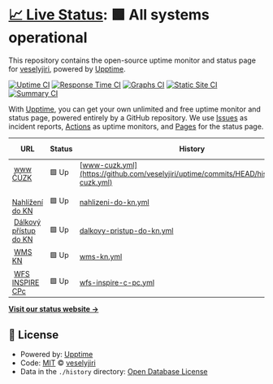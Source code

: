 # [📈 Live Status](https://veselyjiri.github.io): <!--live status--> **🟩 All systems operational**

This repository contains the open-source uptime monitor and status page for [veselyjiri](https://veselyjiri.github.io), powered by [Upptime](https://github.com/upptime/upptime).

[![Uptime CI](https://github.com/veselyjiri/uptime/workflows/Uptime%20CI/badge.svg)](https://github.com/veselyjiri/uptime/actions?query=workflow%3A%22Uptime+CI%22)
[![Response Time CI](https://github.com/veselyjiri/uptime/workflows/Response%20Time%20CI/badge.svg)](https://github.com/veselyjiri/uptime/actions?query=workflow%3A%22Response+Time+CI%22)
[![Graphs CI](https://github.com/veselyjiri/uptime/workflows/Graphs%20CI/badge.svg)](https://github.com/veselyjiri/uptime/actions?query=workflow%3A%22Graphs+CI%22)
[![Static Site CI](https://github.com/veselyjiri/uptime/workflows/Static%20Site%20CI/badge.svg)](https://github.com/veselyjiri/uptime/actions?query=workflow%3A%22Static+Site+CI%22)
[![Summary CI](https://github.com/veselyjiri/uptime/workflows/Summary%20CI/badge.svg)](https://github.com/veselyjiri/uptime/actions?query=workflow%3A%22Summary+CI%22)

With [Upptime](https://upptime.js.org), you can get your own unlimited and free uptime monitor and status page, powered entirely by a GitHub repository. We use [Issues](https://github.com/veselyjiri/uptime/issues) as incident reports, [Actions](https://github.com/veselyjiri/uptime/actions) as uptime monitors, and [Pages](https://veselyjiri.github.io) for the status page.

<!--start: status pages-->
<!-- This summary is generated by Upptime (https://github.com/upptime/upptime) -->
<!-- Do not edit this manually, your changes will be overwritten -->
<!-- prettier-ignore -->
| URL | Status | History | Response Time | Uptime |
| --- | ------ | ------- | ------------- | ------ |
| <img alt="" src="https://icons.duckduckgo.com/ip3/www.cuzk.cz.ico" height="13"> [www ČÚZK](https://www.cuzk.cz) | 🟩 Up | [www-cuzk.yml](https://github.com/veselyjiri/uptime/commits/HEAD/history/www-cuzk.yml) | <details><summary><img alt="Response time graph" src="./graphs/www-cuzk/response-time-week.png" height="20"> 1134ms</summary><br><a href="https://veselyjiri.github.io/uptime/history/www-cuzk"><img alt="Response time 1082" src="https://img.shields.io/endpoint?url=https%3A%2F%2Fraw.githubusercontent.com%2Fveselyjiri%2Fuptime%2FHEAD%2Fapi%2Fwww-cuzk%2Fresponse-time.json"></a><br><a href="https://veselyjiri.github.io/uptime/history/www-cuzk"><img alt="24-hour response time 878" src="https://img.shields.io/endpoint?url=https%3A%2F%2Fraw.githubusercontent.com%2Fveselyjiri%2Fuptime%2FHEAD%2Fapi%2Fwww-cuzk%2Fresponse-time-day.json"></a><br><a href="https://veselyjiri.github.io/uptime/history/www-cuzk"><img alt="7-day response time 1134" src="https://img.shields.io/endpoint?url=https%3A%2F%2Fraw.githubusercontent.com%2Fveselyjiri%2Fuptime%2FHEAD%2Fapi%2Fwww-cuzk%2Fresponse-time-week.json"></a><br><a href="https://veselyjiri.github.io/uptime/history/www-cuzk"><img alt="30-day response time 1100" src="https://img.shields.io/endpoint?url=https%3A%2F%2Fraw.githubusercontent.com%2Fveselyjiri%2Fuptime%2FHEAD%2Fapi%2Fwww-cuzk%2Fresponse-time-month.json"></a><br><a href="https://veselyjiri.github.io/uptime/history/www-cuzk"><img alt="1-year response time 1082" src="https://img.shields.io/endpoint?url=https%3A%2F%2Fraw.githubusercontent.com%2Fveselyjiri%2Fuptime%2FHEAD%2Fapi%2Fwww-cuzk%2Fresponse-time-year.json"></a></details> | <details><summary><a href="https://veselyjiri.github.io/uptime/history/www-cuzk">100.00%</a></summary><a href="https://veselyjiri.github.io/uptime/history/www-cuzk"><img alt="All-time uptime 99.97%" src="https://img.shields.io/endpoint?url=https%3A%2F%2Fraw.githubusercontent.com%2Fveselyjiri%2Fuptime%2FHEAD%2Fapi%2Fwww-cuzk%2Fuptime.json"></a><br><a href="https://veselyjiri.github.io/uptime/history/www-cuzk"><img alt="24-hour uptime 100.00%" src="https://img.shields.io/endpoint?url=https%3A%2F%2Fraw.githubusercontent.com%2Fveselyjiri%2Fuptime%2FHEAD%2Fapi%2Fwww-cuzk%2Fuptime-day.json"></a><br><a href="https://veselyjiri.github.io/uptime/history/www-cuzk"><img alt="7-day uptime 100.00%" src="https://img.shields.io/endpoint?url=https%3A%2F%2Fraw.githubusercontent.com%2Fveselyjiri%2Fuptime%2FHEAD%2Fapi%2Fwww-cuzk%2Fuptime-week.json"></a><br><a href="https://veselyjiri.github.io/uptime/history/www-cuzk"><img alt="30-day uptime 100.00%" src="https://img.shields.io/endpoint?url=https%3A%2F%2Fraw.githubusercontent.com%2Fveselyjiri%2Fuptime%2FHEAD%2Fapi%2Fwww-cuzk%2Fuptime-month.json"></a><br><a href="https://veselyjiri.github.io/uptime/history/www-cuzk"><img alt="1-year uptime 99.97%" src="https://img.shields.io/endpoint?url=https%3A%2F%2Fraw.githubusercontent.com%2Fveselyjiri%2Fuptime%2FHEAD%2Fapi%2Fwww-cuzk%2Fuptime-year.json"></a></details>
| <img alt="" src="https://icons.duckduckgo.com/ip3/nahlizenidokn.cuzk.cz.ico" height="13"> [Nahlížení do KN](https://nahlizenidokn.cuzk.cz) | 🟩 Up | [nahlizeni-do-kn.yml](https://github.com/veselyjiri/uptime/commits/HEAD/history/nahlizeni-do-kn.yml) | <details><summary><img alt="Response time graph" src="./graphs/nahlizeni-do-kn/response-time-week.png" height="20"> 782ms</summary><br><a href="https://veselyjiri.github.io/uptime/history/nahlizeni-do-kn"><img alt="Response time 1056" src="https://img.shields.io/endpoint?url=https%3A%2F%2Fraw.githubusercontent.com%2Fveselyjiri%2Fuptime%2FHEAD%2Fapi%2Fnahlizeni-do-kn%2Fresponse-time.json"></a><br><a href="https://veselyjiri.github.io/uptime/history/nahlizeni-do-kn"><img alt="24-hour response time 607" src="https://img.shields.io/endpoint?url=https%3A%2F%2Fraw.githubusercontent.com%2Fveselyjiri%2Fuptime%2FHEAD%2Fapi%2Fnahlizeni-do-kn%2Fresponse-time-day.json"></a><br><a href="https://veselyjiri.github.io/uptime/history/nahlizeni-do-kn"><img alt="7-day response time 782" src="https://img.shields.io/endpoint?url=https%3A%2F%2Fraw.githubusercontent.com%2Fveselyjiri%2Fuptime%2FHEAD%2Fapi%2Fnahlizeni-do-kn%2Fresponse-time-week.json"></a><br><a href="https://veselyjiri.github.io/uptime/history/nahlizeni-do-kn"><img alt="30-day response time 1376" src="https://img.shields.io/endpoint?url=https%3A%2F%2Fraw.githubusercontent.com%2Fveselyjiri%2Fuptime%2FHEAD%2Fapi%2Fnahlizeni-do-kn%2Fresponse-time-month.json"></a><br><a href="https://veselyjiri.github.io/uptime/history/nahlizeni-do-kn"><img alt="1-year response time 1056" src="https://img.shields.io/endpoint?url=https%3A%2F%2Fraw.githubusercontent.com%2Fveselyjiri%2Fuptime%2FHEAD%2Fapi%2Fnahlizeni-do-kn%2Fresponse-time-year.json"></a></details> | <details><summary><a href="https://veselyjiri.github.io/uptime/history/nahlizeni-do-kn">100.00%</a></summary><a href="https://veselyjiri.github.io/uptime/history/nahlizeni-do-kn"><img alt="All-time uptime 99.56%" src="https://img.shields.io/endpoint?url=https%3A%2F%2Fraw.githubusercontent.com%2Fveselyjiri%2Fuptime%2FHEAD%2Fapi%2Fnahlizeni-do-kn%2Fuptime.json"></a><br><a href="https://veselyjiri.github.io/uptime/history/nahlizeni-do-kn"><img alt="24-hour uptime 100.00%" src="https://img.shields.io/endpoint?url=https%3A%2F%2Fraw.githubusercontent.com%2Fveselyjiri%2Fuptime%2FHEAD%2Fapi%2Fnahlizeni-do-kn%2Fuptime-day.json"></a><br><a href="https://veselyjiri.github.io/uptime/history/nahlizeni-do-kn"><img alt="7-day uptime 100.00%" src="https://img.shields.io/endpoint?url=https%3A%2F%2Fraw.githubusercontent.com%2Fveselyjiri%2Fuptime%2FHEAD%2Fapi%2Fnahlizeni-do-kn%2Fuptime-week.json"></a><br><a href="https://veselyjiri.github.io/uptime/history/nahlizeni-do-kn"><img alt="30-day uptime 98.38%" src="https://img.shields.io/endpoint?url=https%3A%2F%2Fraw.githubusercontent.com%2Fveselyjiri%2Fuptime%2FHEAD%2Fapi%2Fnahlizeni-do-kn%2Fuptime-month.json"></a><br><a href="https://veselyjiri.github.io/uptime/history/nahlizeni-do-kn"><img alt="1-year uptime 99.56%" src="https://img.shields.io/endpoint?url=https%3A%2F%2Fraw.githubusercontent.com%2Fveselyjiri%2Fuptime%2FHEAD%2Fapi%2Fnahlizeni-do-kn%2Fuptime-year.json"></a></details>
| <img alt="" src="https://icons.duckduckgo.com/ip3/katastr.cuzk.cz.ico" height="13"> [Dálkový přístup do KN](https://katastr.cuzk.cz/LoginDPWEB/login/Login.do?PAR_DestinateApplication=DalkovyPristup) | 🟩 Up | [dalkovy-pristup-do-kn.yml](https://github.com/veselyjiri/uptime/commits/HEAD/history/dalkovy-pristup-do-kn.yml) | <details><summary><img alt="Response time graph" src="./graphs/dalkovy-pristup-do-kn/response-time-week.png" height="20"> 781ms</summary><br><a href="https://veselyjiri.github.io/uptime/history/dalkovy-pristup-do-kn"><img alt="Response time 706" src="https://img.shields.io/endpoint?url=https%3A%2F%2Fraw.githubusercontent.com%2Fveselyjiri%2Fuptime%2FHEAD%2Fapi%2Fdalkovy-pristup-do-kn%2Fresponse-time.json"></a><br><a href="https://veselyjiri.github.io/uptime/history/dalkovy-pristup-do-kn"><img alt="24-hour response time 530" src="https://img.shields.io/endpoint?url=https%3A%2F%2Fraw.githubusercontent.com%2Fveselyjiri%2Fuptime%2FHEAD%2Fapi%2Fdalkovy-pristup-do-kn%2Fresponse-time-day.json"></a><br><a href="https://veselyjiri.github.io/uptime/history/dalkovy-pristup-do-kn"><img alt="7-day response time 781" src="https://img.shields.io/endpoint?url=https%3A%2F%2Fraw.githubusercontent.com%2Fveselyjiri%2Fuptime%2FHEAD%2Fapi%2Fdalkovy-pristup-do-kn%2Fresponse-time-week.json"></a><br><a href="https://veselyjiri.github.io/uptime/history/dalkovy-pristup-do-kn"><img alt="30-day response time 718" src="https://img.shields.io/endpoint?url=https%3A%2F%2Fraw.githubusercontent.com%2Fveselyjiri%2Fuptime%2FHEAD%2Fapi%2Fdalkovy-pristup-do-kn%2Fresponse-time-month.json"></a><br><a href="https://veselyjiri.github.io/uptime/history/dalkovy-pristup-do-kn"><img alt="1-year response time 706" src="https://img.shields.io/endpoint?url=https%3A%2F%2Fraw.githubusercontent.com%2Fveselyjiri%2Fuptime%2FHEAD%2Fapi%2Fdalkovy-pristup-do-kn%2Fresponse-time-year.json"></a></details> | <details><summary><a href="https://veselyjiri.github.io/uptime/history/dalkovy-pristup-do-kn">100.00%</a></summary><a href="https://veselyjiri.github.io/uptime/history/dalkovy-pristup-do-kn"><img alt="All-time uptime 99.99%" src="https://img.shields.io/endpoint?url=https%3A%2F%2Fraw.githubusercontent.com%2Fveselyjiri%2Fuptime%2FHEAD%2Fapi%2Fdalkovy-pristup-do-kn%2Fuptime.json"></a><br><a href="https://veselyjiri.github.io/uptime/history/dalkovy-pristup-do-kn"><img alt="24-hour uptime 100.00%" src="https://img.shields.io/endpoint?url=https%3A%2F%2Fraw.githubusercontent.com%2Fveselyjiri%2Fuptime%2FHEAD%2Fapi%2Fdalkovy-pristup-do-kn%2Fuptime-day.json"></a><br><a href="https://veselyjiri.github.io/uptime/history/dalkovy-pristup-do-kn"><img alt="7-day uptime 100.00%" src="https://img.shields.io/endpoint?url=https%3A%2F%2Fraw.githubusercontent.com%2Fveselyjiri%2Fuptime%2FHEAD%2Fapi%2Fdalkovy-pristup-do-kn%2Fuptime-week.json"></a><br><a href="https://veselyjiri.github.io/uptime/history/dalkovy-pristup-do-kn"><img alt="30-day uptime 100.00%" src="https://img.shields.io/endpoint?url=https%3A%2F%2Fraw.githubusercontent.com%2Fveselyjiri%2Fuptime%2FHEAD%2Fapi%2Fdalkovy-pristup-do-kn%2Fuptime-month.json"></a><br><a href="https://veselyjiri.github.io/uptime/history/dalkovy-pristup-do-kn"><img alt="1-year uptime 99.99%" src="https://img.shields.io/endpoint?url=https%3A%2F%2Fraw.githubusercontent.com%2Fveselyjiri%2Fuptime%2FHEAD%2Fapi%2Fdalkovy-pristup-do-kn%2Fuptime-year.json"></a></details>
| <img alt="" src="https://icons.duckduckgo.com/ip3/services.cuzk.cz.ico" height="13"> [WMS KN](http://services.cuzk.cz/monitoring) | 🟩 Up | [wms-kn.yml](https://github.com/veselyjiri/uptime/commits/HEAD/history/wms-kn.yml) | <details><summary><img alt="Response time graph" src="./graphs/wms-kn/response-time-week.png" height="20"> 1179ms</summary><br><a href="https://veselyjiri.github.io/uptime/history/wms-kn"><img alt="Response time 1186" src="https://img.shields.io/endpoint?url=https%3A%2F%2Fraw.githubusercontent.com%2Fveselyjiri%2Fuptime%2FHEAD%2Fapi%2Fwms-kn%2Fresponse-time.json"></a><br><a href="https://veselyjiri.github.io/uptime/history/wms-kn"><img alt="24-hour response time 1019" src="https://img.shields.io/endpoint?url=https%3A%2F%2Fraw.githubusercontent.com%2Fveselyjiri%2Fuptime%2FHEAD%2Fapi%2Fwms-kn%2Fresponse-time-day.json"></a><br><a href="https://veselyjiri.github.io/uptime/history/wms-kn"><img alt="7-day response time 1179" src="https://img.shields.io/endpoint?url=https%3A%2F%2Fraw.githubusercontent.com%2Fveselyjiri%2Fuptime%2FHEAD%2Fapi%2Fwms-kn%2Fresponse-time-week.json"></a><br><a href="https://veselyjiri.github.io/uptime/history/wms-kn"><img alt="30-day response time 1159" src="https://img.shields.io/endpoint?url=https%3A%2F%2Fraw.githubusercontent.com%2Fveselyjiri%2Fuptime%2FHEAD%2Fapi%2Fwms-kn%2Fresponse-time-month.json"></a><br><a href="https://veselyjiri.github.io/uptime/history/wms-kn"><img alt="1-year response time 1186" src="https://img.shields.io/endpoint?url=https%3A%2F%2Fraw.githubusercontent.com%2Fveselyjiri%2Fuptime%2FHEAD%2Fapi%2Fwms-kn%2Fresponse-time-year.json"></a></details> | <details><summary><a href="https://veselyjiri.github.io/uptime/history/wms-kn">100.00%</a></summary><a href="https://veselyjiri.github.io/uptime/history/wms-kn"><img alt="All-time uptime 100.00%" src="https://img.shields.io/endpoint?url=https%3A%2F%2Fraw.githubusercontent.com%2Fveselyjiri%2Fuptime%2FHEAD%2Fapi%2Fwms-kn%2Fuptime.json"></a><br><a href="https://veselyjiri.github.io/uptime/history/wms-kn"><img alt="24-hour uptime 100.00%" src="https://img.shields.io/endpoint?url=https%3A%2F%2Fraw.githubusercontent.com%2Fveselyjiri%2Fuptime%2FHEAD%2Fapi%2Fwms-kn%2Fuptime-day.json"></a><br><a href="https://veselyjiri.github.io/uptime/history/wms-kn"><img alt="7-day uptime 100.00%" src="https://img.shields.io/endpoint?url=https%3A%2F%2Fraw.githubusercontent.com%2Fveselyjiri%2Fuptime%2FHEAD%2Fapi%2Fwms-kn%2Fuptime-week.json"></a><br><a href="https://veselyjiri.github.io/uptime/history/wms-kn"><img alt="30-day uptime 100.00%" src="https://img.shields.io/endpoint?url=https%3A%2F%2Fraw.githubusercontent.com%2Fveselyjiri%2Fuptime%2FHEAD%2Fapi%2Fwms-kn%2Fuptime-month.json"></a><br><a href="https://veselyjiri.github.io/uptime/history/wms-kn"><img alt="1-year uptime 100.00%" src="https://img.shields.io/endpoint?url=https%3A%2F%2Fraw.githubusercontent.com%2Fveselyjiri%2Fuptime%2FHEAD%2Fapi%2Fwms-kn%2Fuptime-year.json"></a></details>
| <img alt="" src="https://icons.duckduckgo.com/ip3/services.cuzk.cz.ico" height="13"> [WFS INSPIRE CPc](https://services.cuzk.cz/wfs/cp/epsg-5514/CP.2235132101) | 🟩 Up | [wfs-inspire-c-pc.yml](https://github.com/veselyjiri/uptime/commits/HEAD/history/wfs-inspire-c-pc.yml) | <details><summary><img alt="Response time graph" src="./graphs/wfs-inspire-c-pc/response-time-week.png" height="20"> 1159ms</summary><br><a href="https://veselyjiri.github.io/uptime/history/wfs-inspire-c-pc"><img alt="Response time 885" src="https://img.shields.io/endpoint?url=https%3A%2F%2Fraw.githubusercontent.com%2Fveselyjiri%2Fuptime%2FHEAD%2Fapi%2Fwfs-inspire-c-pc%2Fresponse-time.json"></a><br><a href="https://veselyjiri.github.io/uptime/history/wfs-inspire-c-pc"><img alt="24-hour response time 423" src="https://img.shields.io/endpoint?url=https%3A%2F%2Fraw.githubusercontent.com%2Fveselyjiri%2Fuptime%2FHEAD%2Fapi%2Fwfs-inspire-c-pc%2Fresponse-time-day.json"></a><br><a href="https://veselyjiri.github.io/uptime/history/wfs-inspire-c-pc"><img alt="7-day response time 1159" src="https://img.shields.io/endpoint?url=https%3A%2F%2Fraw.githubusercontent.com%2Fveselyjiri%2Fuptime%2FHEAD%2Fapi%2Fwfs-inspire-c-pc%2Fresponse-time-week.json"></a><br><a href="https://veselyjiri.github.io/uptime/history/wfs-inspire-c-pc"><img alt="30-day response time 1229" src="https://img.shields.io/endpoint?url=https%3A%2F%2Fraw.githubusercontent.com%2Fveselyjiri%2Fuptime%2FHEAD%2Fapi%2Fwfs-inspire-c-pc%2Fresponse-time-month.json"></a><br><a href="https://veselyjiri.github.io/uptime/history/wfs-inspire-c-pc"><img alt="1-year response time 885" src="https://img.shields.io/endpoint?url=https%3A%2F%2Fraw.githubusercontent.com%2Fveselyjiri%2Fuptime%2FHEAD%2Fapi%2Fwfs-inspire-c-pc%2Fresponse-time-year.json"></a></details> | <details><summary><a href="https://veselyjiri.github.io/uptime/history/wfs-inspire-c-pc">100.00%</a></summary><a href="https://veselyjiri.github.io/uptime/history/wfs-inspire-c-pc"><img alt="All-time uptime 99.98%" src="https://img.shields.io/endpoint?url=https%3A%2F%2Fraw.githubusercontent.com%2Fveselyjiri%2Fuptime%2FHEAD%2Fapi%2Fwfs-inspire-c-pc%2Fuptime.json"></a><br><a href="https://veselyjiri.github.io/uptime/history/wfs-inspire-c-pc"><img alt="24-hour uptime 100.00%" src="https://img.shields.io/endpoint?url=https%3A%2F%2Fraw.githubusercontent.com%2Fveselyjiri%2Fuptime%2FHEAD%2Fapi%2Fwfs-inspire-c-pc%2Fuptime-day.json"></a><br><a href="https://veselyjiri.github.io/uptime/history/wfs-inspire-c-pc"><img alt="7-day uptime 100.00%" src="https://img.shields.io/endpoint?url=https%3A%2F%2Fraw.githubusercontent.com%2Fveselyjiri%2Fuptime%2FHEAD%2Fapi%2Fwfs-inspire-c-pc%2Fuptime-week.json"></a><br><a href="https://veselyjiri.github.io/uptime/history/wfs-inspire-c-pc"><img alt="30-day uptime 99.88%" src="https://img.shields.io/endpoint?url=https%3A%2F%2Fraw.githubusercontent.com%2Fveselyjiri%2Fuptime%2FHEAD%2Fapi%2Fwfs-inspire-c-pc%2Fuptime-month.json"></a><br><a href="https://veselyjiri.github.io/uptime/history/wfs-inspire-c-pc"><img alt="1-year uptime 99.98%" src="https://img.shields.io/endpoint?url=https%3A%2F%2Fraw.githubusercontent.com%2Fveselyjiri%2Fuptime%2FHEAD%2Fapi%2Fwfs-inspire-c-pc%2Fuptime-year.json"></a></details>

<!--end: status pages-->

[**Visit our status website →**](https://veselyjiri.github.io)

## 📄 License

- Powered by: [Upptime](https://github.com/upptime/upptime)
- Code: [MIT](./LICENSE) © [veselyjiri](https://veselyjiri.github.io)
- Data in the `./history` directory: [Open Database License](https://opendatacommons.org/licenses/odbl/1-0/)

